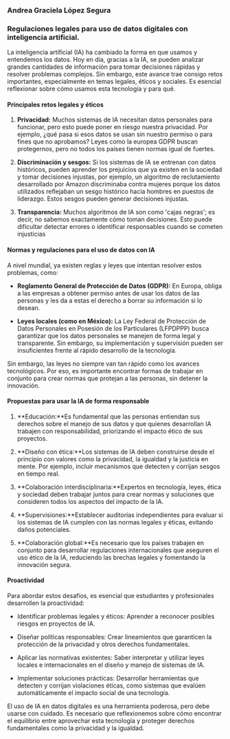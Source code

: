 ### **Andrea Graciela López Segura**

### **Regulaciones legales para uso de datos digitales con inteligencia artificial.**

La inteligencia artificial (IA) ha cambiado la forma en que usamos y entendemos los datos. Hoy en día, gracias a la IA, se pueden analizar grandes cantidades de información para tomar decisiones rápidas y resolver problemas complejos. Sin embargo, este avance trae consigo retos importantes, especialmente en temas legales, éticos y sociales. Es esencial reflexionar sobre cómo usamos esta tecnología y para qué.


#### **Principales retos legales y éticos**

1. **Privacidad:** Muchos sistemas de IA necesitan datos personales para funcionar, pero esto puede poner en riesgo nuestra privacidad. Por ejemplo, ¿qué pasa si esos datos se usan sin nuestro permiso o para fines que no aprobamos? Leyes como la europea GDPR buscan protegernos, pero no todos los países tienen normas igual de fuertes.

2. **Discriminación y sesgos:** Si los sistemas de IA se entrenan con datos históricos, pueden aprender los prejuicios que ya existen en la sociedad y tomar decisiones injustas, por ejemplo, un algoritmo de reclutamiento desarrollado por Amazon discriminaba contra mujeres porque los datos utilizados reflejaban un sesgo histórico hacia hombres en puestos de liderazgo. Estos sesgos pueden generar decisiones injustas.

3. **Transparencia:** Muchos algoritmos de IA son como 'cajas negras'; es decir, no sabemos exactamente cómo toman decisiones. Esto puede dificultar detectar errores o identificar responsables cuando se cometen injusticias


#### **Normas y regulaciones para el uso de datos con IA**

A nivel mundial, ya existen reglas y leyes que intentan resolver estos problemas, como:

- **Reglamento General de Protección de Datos (GDPR):** En Europa, obliga a las empresas a obtener permiso antes de usar los datos de las personas y les da a estas el derecho a borrar su información si lo desean.

- **Leyes locales (como en México):** La Ley Federal de Protección de Datos Personales en Posesión de los Particulares (LFPDPPP) busca garantizar que los datos personales se manejen de forma legal y transparente. Sin embargo, su implementación y supervisión pueden ser insuficientes frente al rápido desarrollo de la tecnología.

Sin embargo, las leyes no siempre van tan rápido como los avances tecnológicos. Por eso, es importante encontrar formas de trabajar en conjunto para crear normas que protejan a las personas, sin detener la innovación.


#### **Propuestas para usar la IA de forma responsable**

1. **Educación:**Es fundamental que las personas entiendan sus derechos sobre el manejo de sus datos y que quienes desarrollan IA trabajen con responsabilidad, priorizando el impacto ético de sus proyectos.

2. **Diseño con ética:**Los sistemas de IA deben construirse desde el principio con valores como la privacidad, la igualdad y la justicia en mente. Por ejemplo, incluir mecanismos que detecten y corrijan sesgos en tiempo real.

3. **Colaboración interdisciplinaria:**Expertos en tecnología, leyes, ética y sociedad deben trabajar juntos para crear normas y soluciones que consideren todos los aspectos del impacto de la IA.

4. **Supervisiones:**Establecer auditorías independientes para evaluar si los sistemas de IA cumplen con las normas legales y éticas, evitando daños potenciales. 

5. **Colaboración global:**Es necesario que los países trabajen en conjunto para desarrollar regulaciones internacionales que aseguren el uso ético de la IA, reduciendo las brechas legales y fomentando la innovación segura.


#### **Proactividad** 

Para abordar estos desafíos, es esencial que estudiantes y profesionales desarrollen la proactividad:

- Identificar problemas legales y éticos: Aprender a reconocer posibles riesgos en proyectos de IA.

- Diseñar políticas responsables: Crear lineamientos que garanticen la protección de la privacidad y otros derechos fundamentales.

- Aplicar las normativas existentes: Saber interpretar y utilizar leyes locales e internacionales en el diseño y manejo de sistemas de IA.

- Implementar soluciones prácticas: Desarrollar herramientas que detecten y corrijan violaciones éticas, como sistemas que evalúen automáticamente el impacto social de una tecnología.

El uso de IA en datos digitales es una herramienta poderosa, pero debe usarse con cuidado. Es necesario que reflexionemos sobre cómo encontrar el equilibrio entre aprovechar esta tecnología y proteger derechos fundamentales como la privacidad y la igualdad. 


